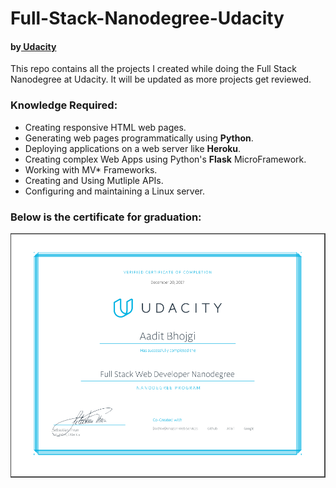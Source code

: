 # Full-Stack-Nanodegree-Udacity
#### by<a href="https://in.udacity.com/"> Udacity </a>

This repo contains all the projects I created while doing the Full Stack Nanodegree at Udacity. It will be updated as more projects get reviewed.

### Knowledge Required:
* Creating responsive HTML web pages.
* Generating web pages programmatically using **Python**.
* Deploying applications on a web server like **Heroku**.
* Creating complex Web Apps using Python's **Flask** MicroFramework.
* Working with MV* Frameworks.
* Creating and Using Mutliple APIs.
* Configuring and maintaining a Linux server.

### Below is the certificate for graduation:
<img src="certificate.PNG">